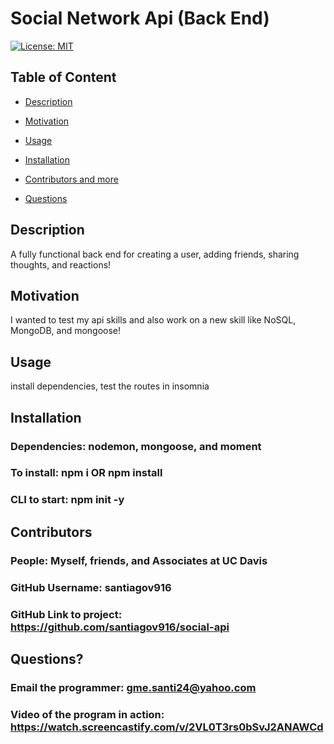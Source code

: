 
  # Social Network Api (Back End)

  [![License: MIT](https://img.shields.io/badge/License-MIT-yellow.svg)](https://opensource.org/licenses/MIT)
  
  ## Table of Content
  
  * [Description](#description)
  
  * [Motivation](#motivation)
  
  * [Usage](#usage)
  
  * [Installation](#Installation)
  
  * [Contributors and more](#contributors)
  
  * [Questions](#questions)

  ## Description

  A fully functional back end for creating a user, adding friends, sharing thoughts, and reactions!
  
  ## Motivation

  I wanted to test my api skills and also work on a new skill like NoSQL, MongoDB, and mongoose!

  ## Usage

  install dependencies, test the routes in insomnia

  ## Installation 

  ### Dependencies: nodemon, mongoose, and moment
  ### To install: npm i OR npm install
  ### CLI to start: npm init -y

  ## Contributors

  ### People: Myself, friends, and Associates at UC Davis
  ### GitHub Username: santiagov916
  ### GitHub Link to project: https://github.com/santiagov916/social-api

  ## Questions?

  ### Email the programmer: gme.santi24@yahoo.com
  ### Video of the program in action: https://watch.screencastify.com/v/2VL0T3rs0bSvJ2ANAWCd

